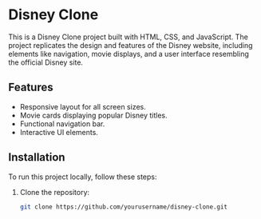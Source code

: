 # Disney Clone

This is a Disney Clone project built with HTML, CSS, and JavaScript. The project replicates the design and features of the Disney website, including elements like navigation, movie displays, and a user interface resembling the official Disney site.

## Features

- Responsive layout for all screen sizes.
- Movie cards displaying popular Disney titles.
- Functional navigation bar.
- Interactive UI elements.

## Installation

To run this project locally, follow these steps:

1. Clone the repository:
   ```bash
   git clone https://github.com/yourusername/disney-clone.git
